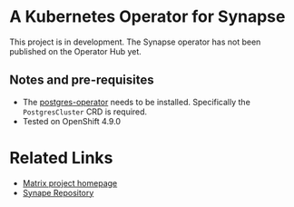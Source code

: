 # A Kubernetes Operator for Synapse

This project is in development. The Synapse operator has not been published on
the Operator Hub yet.

## Notes and pre-requisites

- The [postgres-operator](https://github.com/CrunchyData/postgres-operator)
  needs to be installed. Specifically the `PostgresCluster` CRD is required.
- Tested on OpenShift 4.9.0

# Related Links

- [Matrix project homepage](https://matrix.org/)
- [Synape Repository](https://github.com/matrix-org/synapse/)
